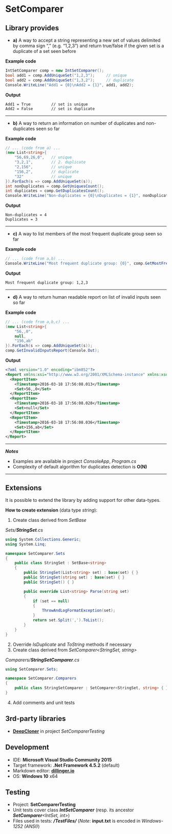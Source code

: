 # SetComparer

## Library provides
- **a)** A way to accept a string representing a new set of values delimited by comma sign “,” (e.g. “1,2,3”) and return true/false if the given set is a duplicate of a set seen before

**Example code**
```c#
IntSetComparer comp = new IntSetComparer();
bool add1 = comp.AddUniqueSet("1,2,3");     // unique
bool add2 = comp.AddUniqueSet("1,3,2");     // duplicate
Console.WriteLine("Add1 = {0}\nAdd2 = {1}", add1, add2);
```
**Output**
```
Add1 = True         // set is unique
Add2 = False        // set is duplicate
```
---
- **b)** A way to return an information on number of duplicates and non-duplicates seen so far

**Example code**
```c#
// ... (code from a) ...
(new List<string>{
    "56,69,26,0",   // unique
    "3,2,1",        // 2. duplicate
    "2,156",        // unique
    "156,2",        // duplicate
    "32"            // unique
}).ForEach(s => comp.AddUniqueSet(s));
int nonDuplicates = comp.GetUniquesCount();
int duplicates = comp.GetDuplicatesCount();            
Console.WriteLine("Non-duplicates = {0}\nDuplicates = {1}", nonDuplicates, duplicates);
```
**Output**
```
Non-duplicates = 4
Duplicates = 3
```
---
- **c)** A way to list members of the most frequent duplicate group seen so far

**Example code**
```c#
// ... (code from a,b) ...
Console.WriteLine("Most frequent duplicate group: {0}", comp.GetMostFrequentSet());
```
**Output**
```
Most frequent duplicate group: 1,2,3
```
---
- **d)** A way to return human readable report on list of invalid inputs seen so far

**Example code**
```c#
// ... (code from a,b,c) ...
(new List<string>{
    "56,,0",  
    null,              
    "156,ab"
}).ForEach(s => comp.AddUniqueSet(s));
comp.GetInvalidInputsReport(Console.Out);
```
**Output**
```xml
<?xml version="1.0" encoding="ibm852"?>
<Report xmlns:xsi="http://www.w3.org/2001/XMLSchema-instance" xmlns:xsd="http://www.w3.org/2001/XMLSchema">
  <ReportItem>
    <Timestamp>2016-03-18 17:56:08.013</Timestamp>
    <Set>56,,0</Set>
  </ReportItem>
  <ReportItem>
    <Timestamp>2016-03-18 17:56:08.028</Timestamp>
    <Set>null</Set>
  </ReportItem>
  <ReportItem>
    <Timestamp>2016-03-18 17:56:08.036</Timestamp>
    <Set>156,ab</Set>
  </ReportItem>
</Report>
```
---
***Notes*** 
- Examples are available in project *ConsoleApp*, *Program.cs*
- Complexity of default algorithm for duplicates detection is **O(N)**
---
## Extensions
It is possible to extend the library by adding support for other data-types.

**How to create extension** (data type *string*):
1. Create class derived from *SetBase<string>*

*Sets/**StringSet**.cs*
```c#
using System.Collections.Generic;
using System.Linq;

namespace SetComparer.Sets
{
    public class StringSet : SetBase<string>
    {
        public StringSet(List<string> set) : base(set) { }
        public StringSet(string set) : base(set) { }
        public StringSet() { }

        public override List<string> Parse(string set)
        {
            if (set == null)
            {
                ThrowAndLogFormatException(set);
            }
            return set.Split(',').ToList();
        }
    }
}
```
2. Override *IsDuplicate* and *ToString* methods if necessary
3. Create class derived from *SetComparer<StringSet, string>*

*Comparers/**StringSetComparer**.cs*
```c#
using SetComparer.Sets;

namespace SetComparer.Comparers
{
    public class StringSetComparer : SetComparer<StringSet, string> { }
}
```
4. Add comments and unit tests

## 3rd-party libraries
- [**DeepCloner**](https://www.nuget.org/packages/DeepCloner/) in project *SetComparerTesting*

## Development
- IDE: **Microsoft Visual Studio Community 2015**
- Target framework: **.Net Framework 4.5.2** (default)
- Markdown editor: [**dillinger.io**](http://dillinger.io/)
- OS: **Windows 10** x64

## Testing
- Project: **SetComparerTesting**
- Unit tests cover class ***IntSetComparer*** (resp. its ancestor ***SetComparer**<IntSet, int>*)
- Files used in tests: ***/TestFiles/*** (*Note*: **input.txt** is encoded in *Windows-1252 (ANSI)*)